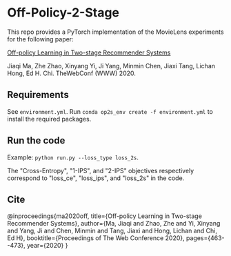 # Off-Policy-2-Stage

This repo provides a PyTorch implementation of the MovieLens experiments for the following paper:

[Off-policy Learning in Two-stage Recommender Systems](https://dl.acm.org/doi/pdf/10.1145/3366423.3380130)

Jiaqi Ma, Zhe Zhao, Xinyang Yi, Ji Yang, Minmin Chen, Jiaxi Tang, Lichan Hong, Ed H. Chi. TheWebConf (WWW) 2020.

## Requirements
See `environment.yml`. Run `conda op2s_env create -f environment.yml` to install the required packages.

## Run the code
Example: `python run.py --loss_type loss_2s`.

The "Cross-Entropy", "1-IPS", and "2-IPS" objectives respectively correspond to "loss_ce", "loss_ips", and "loss_2s" in the code.

## Cite

@inproceedings{ma2020off,
  title={Off-policy Learning in Two-stage Recommender Systems},
  author={Ma, Jiaqi and Zhao, Zhe and Yi, Xinyang and Yang, Ji and Chen, Minmin and Tang, Jiaxi and Hong, Lichan and Chi, Ed H},
  booktitle={Proceedings of The Web Conference 2020},
  pages={463--473},
  year={2020}
}
